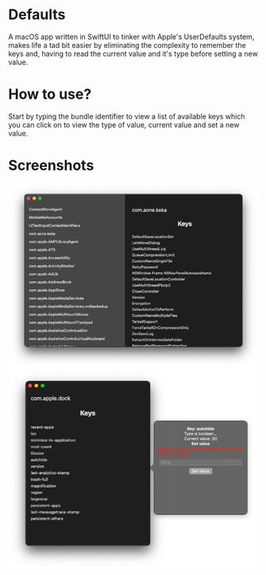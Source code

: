 # Defaults
A macOS app written in SwiftUI to tinker with Apple's UserDefaults system, makes life a tad bit easier by eliminating the complexity to remember the keys and, having to read the current value and it's type before setting a new value.

# How to use?
Start by typing the bundle identifier to view a list of available keys which you can click on to view the type of value, current value and set a new value.

# Screenshots
![Home](https://github.com/PraneetNeuro/Defaults/blob/main/snaps/home1.png?raw=true)
![Setting a new value](https://github.com/PraneetNeuro/Defaults/blob/main/snaps/setvalue.png?raw=true)
